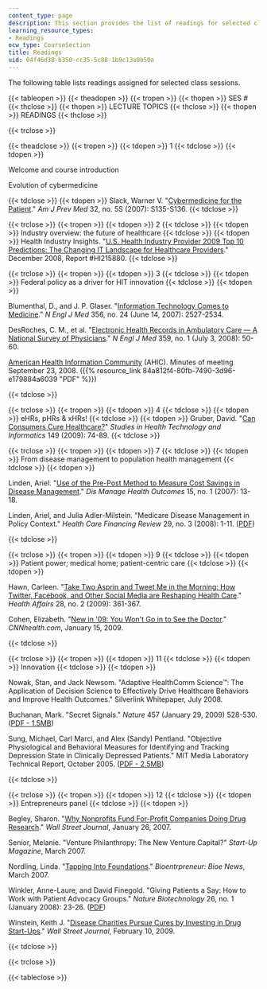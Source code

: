 ```yaml
---
content_type: page
description: This section provides the list of readings for selected class sessions.
learning_resource_types:
- Readings
ocw_type: CourseSection
title: Readings
uid: 04f46d38-b350-cc35-5c88-1b9c13a0b50a
---
```


The following table lists readings assigned for selected class sessions.

{{< tableopen >}}
{{< theadopen >}}
{{< tropen >}}
{{< thopen >}}
SES #
{{< thclose >}}
{{< thopen >}}
LECTURE TOPICS
{{< thclose >}}
{{< thopen >}}
READINGS
{{< thclose >}}

{{< trclose >}}

{{< theadclose >}}
{{< tropen >}}
{{< tdopen >}}
1
{{< tdclose >}}
{{< tdopen >}}


Welcome and course introduction

Evolution of cybermedicine


{{< tdclose >}}
{{< tdopen >}}
Slack, Warner V. "[Cybermedicine for the Patient](http://dx.doi.org/10.1016/j.amepre.2007.01.024)." _Am J Prev Med_ 32, no. 5S (2007): S135-S136.
{{< tdclose >}}

{{< trclose >}}
{{< tropen >}}
{{< tdopen >}}
2
{{< tdclose >}}
{{< tdopen >}}
Industry overview: the future of healthcare
{{< tdclose >}}
{{< tdopen >}}
Health Industry Insights. "[U.S. Health Industry Provider 2009 Top 10 Predictions: The Changing IT Landscape for Healthcare Providers](http://www.marketresearch.com/IDC-v2477/Health-Provider-Predictions-Changing-Landscape-2087229/)." December 2008, Report #HI215880.
{{< tdclose >}}

{{< trclose >}}
{{< tropen >}}
{{< tdopen >}}
3
{{< tdclose >}}
{{< tdopen >}}
Federal policy as a driver for HIT innovation
{{< tdclose >}}
{{< tdopen >}}


Blumenthal, D., and J. P. Glaser. "[Information Technology Comes to Medicine](http://content.nejm.org/cgi/content/extract/356/24/2527)." _N Engl J Med_ 356, no. 24 (June 14, 2007): 2527-2534.

DesRoches, C. M., et al. "[Electronic Health Records in Ambulatory Care — A National Survey of Physicians](http://content.nejm.org/cgi/content/full/359/1/50)." _N Engl J Med_ 359, no. 1 (July 3, 2008): 50-60.

[American Health Information Community](http://www.phdsc.org/health_info/american-health-info.asp) (AHIC). Minutes of meeting September 23, 2008. ({{% resource_link 84a812f4-80fb-7490-3d96-e179884a6039 "PDF" %}})


{{< tdclose >}}

{{< trclose >}}
{{< tropen >}}
{{< tdopen >}}
4
{{< tdclose >}}
{{< tdopen >}}
eHRs, pHRs & xHRs!
{{< tdclose >}}
{{< tdopen >}}
Gruber, David. "[Can Consumers Cure Healthcare?](http://www.ncbi.nlm.nih.gov/pubmed/19745473)" _Studies in Health Technology and Informatics_ 149 (2009): 74-89.
{{< tdclose >}}

{{< trclose >}}
{{< tropen >}}
{{< tdopen >}}
7
{{< tdclose >}}
{{< tdopen >}}
From disease management to population health management
{{< tdclose >}}
{{< tdopen >}}


Linden, Ariel. "[Use of the Pre-Post Method to Measure Cost Savings in Disease Management](http://link.springer.com/article/10.2165/00115677-200715010-00003#/page-1)." _Dis Manage Health Outcomes_ 15, no. 1 (2007): 13-18.

Linden, Ariel, and Julia Adler-Milstein. "Medicare Disease Management in Policy Context." _Health Care Financing Review_ 29, no. 3 (2008): 1-11. ([PDF](http://www.cms.gov/HealthCareFinancingReview/downloads/08Springpg1.pdf))


{{< tdclose >}}

{{< trclose >}}
{{< tropen >}}
{{< tdopen >}}
9
{{< tdclose >}}
{{< tdopen >}}
Patient power; medical home; patient-centric care
{{< tdclose >}}
{{< tdopen >}}


Hawn, Carleen. "[Take Two Asprin and Tweet Me in the Morning: How Twitter, Facebook, and Other Social Media are Reshaping Health Care](http://content.healthaffairs.org/cgi/content/abstract/28/2/361)." _Health Affairs_ 28, no. 2 (2009): 361-367.

Cohen, Elizabeth. "[New in '09: You Won't Go in to See the Doctor](http://www.cnn.com/2009/HEALTH/01/15/ep.trends.in.ehealth/index.html)." _CNNhealth.com_, January 15, 2009.


{{< tdclose >}}

{{< trclose >}}
{{< tropen >}}
{{< tdopen >}}
11
{{< tdclose >}}
{{< tdopen >}}
Innovation
{{< tdclose >}}
{{< tdopen >}}


Nowak, Stan, and Jack Newsom. "Adaptive HealthComm Science™: The Application of Decision Science to Effectively Drive Healthcare Behaviors and Improve Health Outcomes." Silverlink Whitepaper, July 2008.

Buchanan, Mark. "Secret Signals." _Nature_ 457 (January 29, 2009) 528-530. ([PDF - 1.5MB](http://hd.media.mit.edu/01.29.09_naturemag_secsig.pdf))

Sung, Michael, Carl Marci, and Alex (Sandy) Pentland. "Objective Physiological and Behavioral Measures for Identifying and Tracking Depression State in Clinically Depressed Patients." MIT Media Laboratory Technical Report, October 2005. ([PDF - 2.5MB](http://citeseerx.ist.psu.edu/viewdoc/download?doi=10.1.1.153.7027&rep=rep1&type=pdf))


{{< tdclose >}}

{{< trclose >}}
{{< tropen >}}
{{< tdopen >}}
12
{{< tdclose >}}
{{< tdopen >}}
Entrepreneurs panel
{{< tdclose >}}
{{< tdopen >}}


Begley, Sharon. "[Why Nonprofits Fund For-Profit Companies Doing Drug Research](http://online.wsj.com/article/SB116976906018088360.html)." _Wall Street Journal_, January 26, 2007.

Senior, Melanie. "Venture Philanthropy: The New Venture Capital?" _Start-Up Magazine_, March 2007.

Nordling, Linda. "[Tapping Into Foundations](http://www.nature.com/bioent/building/financing/032007/full/bioent918.html)." _Bioentrpreneur: Bioe News_, March 2007.

Winkler, Anne-Laure, and David Finegold. "Giving Patients a Say: How to Work with Patient Advocacy Groups." _Nature Biotechnology_ 26, no. 1 (January 2008): 23-26. ([PDF](https://www.researchgate.net/publication/5601364_Giving_patients_a_say_How_to_work_with_patient_advocacy_groups))

Winstein, Keith J. "[Disease Charities Pursue Cures by Investing in Drug Start-Ups](http://online.wsj.com/article/SB123422285836865433.html)." _Wall Street Journal_, February 10, 2009.


{{< tdclose >}}

{{< trclose >}}

{{< tableclose >}}